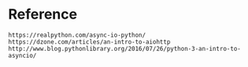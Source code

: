 # Reference

    https://realpython.com/async-io-python/
    https://dzone.com/articles/an-intro-to-aiohttp
    http://www.blog.pythonlibrary.org/2016/07/26/python-3-an-intro-to-asyncio/
    